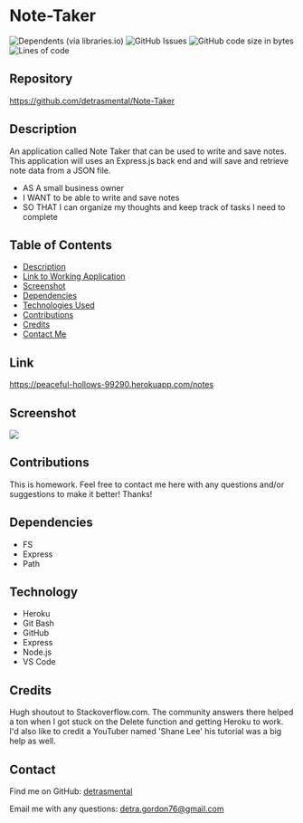 # Note-Taker
![Dependents (via libraries.io)](https://img.shields.io/librariesio/dependents/npm/inquirer)
![GitHub Issues](https://img.shields.io/github/issues-raw/detrasmental/Note-Taker)
![GitHub code size in bytes](https://img.shields.io/github/languages/code-size/detrasmental/Note-Taker)
![Lines of code](https://img.shields.io/tokei/lines/github/detrasmental/Note-Taker)


## Repository
https://github.com/detrasmental/Note-Taker

## Description
An application called Note Taker that can be used to write and save notes. This application will uses an Express.js back end and will save and retrieve note data from a JSON file.
* AS A small business owner
* I WANT to be able to write and save notes
* SO THAT I can organize my thoughts and keep track of tasks I need to complete


## Table of Contents
- [Description](#Description)
- [Link to Working Application](#Link)
- [Screenshot](#Screenshot)
- [Dependencies](#Dependencies)
- [Technologies Used](#Technology)
- [Contributions](#contributions)
- [Credits](#Credits)
- [Contact Me](#Contact)

## Link
https://peaceful-hollows-99290.herokuapp.com/notes

## Screenshot
![](undefined)

## Contributions
This is homework. Feel free to contact me here with any questions and/or suggestions to make it better! Thanks!

## Dependencies
- FS
- Express
- Path

## Technology
- Heroku
- Git Bash
- GitHub
- Express
- Node.js
- VS Code

## Credits
Hugh shoutout to Stackoverflow.com. The community answers there helped a ton when I got stuck on the Delete function and getting Heroku to work. I'd also like to credit a YouTuber named 'Shane Lee' his tutorial was a big help as well. 

## Contact
Find me on GitHub: [detrasmental](https://github.com/detrasmental)

Email me with any questions: detra.gordon76@gmail.com
